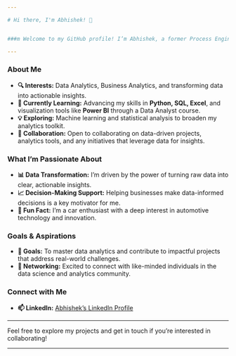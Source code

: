 ```yaml
---

# Hi there, I'm Abhishek! 👋


###m Welcome to my GitHub profile! I’m Abhishek, a former Process Engineer turned Data Analyst, passionate about harnessing the power of data to drive meaningful and informed decision-making. With a strong foundation in process optimization and analytical thinking from my engineering background, I now focus on Data Analytics and Business Analytics, using structured approaches to uncover insights from data. My goal is to transform complex data into actionable insights that can empower businesses to make strategic, data-driven decisions. I’m always eager to explore new ways to leverage data for impactful outcomes and look forward to collaborating with others who share a similar passion for analytics!

---
```


### About Me

- **🔍 Interests:** Data Analytics, Business Analytics, and transforming data into actionable insights.
- **🌱 Currently Learning:** Advancing my skills in **Python, SQL, Excel**, and visualization tools like **Power BI** through a Data Analyst course.
- **💡 Exploring:** Machine learning and statistical analysis to broaden my analytics toolkit.
- **💼 Collaboration:** Open to collaborating on data-driven projects, analytics tools, and any initiatives that leverage data for insights.

### What I’m Passionate About
- **📊 Data Transformation:** I’m driven by the power of turning raw data into clear, actionable insights.
- **📈 Decision-Making Support:** Helping businesses make data-informed decisions is a key motivator for me.
- **🚗 Fun Fact:** I’m a car enthusiast with a deep interest in automotive technology and innovation.

### Goals & Aspirations
- **🎯 Goals:** To master data analytics and contribute to impactful projects that address real-world challenges.
- **🚀 Networking:** Excited to connect with like-minded individuals in the data science and analytics community.

### Connect with Me
- **📫 LinkedIn:** [Abhishek’s LinkedIn Profile](https://www.linkedin.com/in/abhishek-shravan-mishra-baa592287)

---

Feel free to explore my projects and get in touch if you’re interested in collaborating!

--- 
